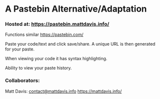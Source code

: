 # A Pastebin Alternative/Adaptation

### Hosted at: https://pastebin.mattdavis.info/

Functions similar https://pastebin.com/

Paste your code/text and click save/share. A unique URL is then generated for your paste.

When viewing your code it has syntax highlighting.

Ability to view your paste history.

### Collaborators:
Matt Davis: contact@mattdavis.info https://mattdavis.info/
